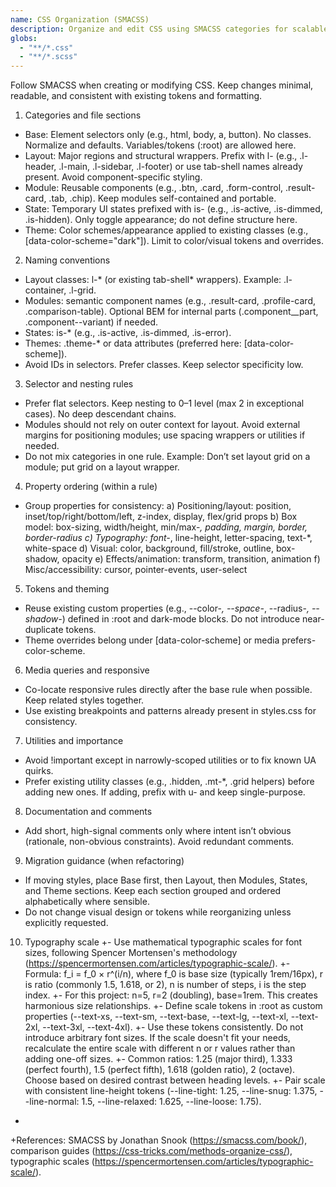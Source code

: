 ```yaml
---
name: CSS Organization (SMACSS)
description: Organize and edit CSS using SMACSS categories for scalable, maintainable styles.
globs:
  - "**/*.css"
  - "**/*.scss"
---
```


Follow SMACSS when creating or modifying CSS. Keep changes minimal, readable, and consistent with existing tokens and formatting.

1) Categories and file sections
- Base: Element selectors only (e.g., html, body, a, button). No classes. Normalize and defaults. Variables/tokens (:root) are allowed here.
- Layout: Major regions and structural wrappers. Prefix with l- (e.g., .l-header, .l-main, .l-sidebar, .l-footer) or use tab-shell names already present. Avoid component-specific styling.
- Module: Reusable components (e.g., .btn, .card, .form-control, .result-card, .tab, .chip). Keep modules self-contained and portable.
- State: Temporary UI states prefixed with is- (e.g., .is-active, .is-dimmed, .is-hidden). Only toggle appearance; do not define structure here.
- Theme: Color schemes/appearance applied to existing classes (e.g., [data-color-scheme="dark"]). Limit to color/visual tokens and overrides.

2) Naming conventions
- Layout classes: l-* (or existing tab-shell* wrappers). Example: .l-container, .l-grid.
- Modules: semantic component names (e.g., .result-card, .profile-card, .comparison-table). Optional BEM for internal parts (.component__part, .component--variant) if needed.
- States: is-* (e.g., .is-active, .is-dimmed, .is-error).
- Themes: .theme-* or data attributes (preferred here: [data-color-scheme]).
- Avoid IDs in selectors. Prefer classes. Keep selector specificity low.

3) Selector and nesting rules
- Prefer flat selectors. Keep nesting to 0–1 level (max 2 in exceptional cases). No deep descendant chains.
- Modules should not rely on outer context for layout. Avoid external margins for positioning modules; use spacing wrappers or utilities if needed.
- Do not mix categories in one rule. Example: Don’t set layout grid on a module; put grid on a layout wrapper.

4) Property ordering (within a rule)
- Group properties for consistency:
  a) Positioning/layout: position, inset/top/right/bottom/left, z-index, display, flex/grid props
  b) Box model: box-sizing, width/height, min/max-*, padding, margin, border, border-radius
  c) Typography: font-*, line-height, letter-spacing, text-*, white-space
  d) Visual: color, background, fill/stroke, outline, box-shadow, opacity
  e) Effects/animation: transform, transition, animation
  f) Misc/accessibility: cursor, pointer-events, user-select

5) Tokens and theming
- Reuse existing custom properties (e.g., --color-*, --space-*, --radius-*, --shadow-*) defined in :root and dark-mode blocks. Do not introduce near-duplicate tokens.
- Theme overrides belong under [data-color-scheme] or media prefers-color-scheme.

6) Media queries and responsive
- Co-locate responsive rules directly after the base rule when possible. Keep related styles together.
- Use existing breakpoints and patterns already present in styles.css for consistency.

7) Utilities and importance
- Avoid !important except in narrowly-scoped utilities or to fix known UA quirks.
- Prefer existing utility classes (e.g., .hidden, .mt-*, .grid helpers) before adding new ones. If adding, prefix with u- and keep single-purpose.

8) Documentation and comments
- Add short, high-signal comments only where intent isn’t obvious (rationale, non-obvious constraints). Avoid redundant comments.

9) Migration guidance (when refactoring)
- If moving styles, place Base first, then Layout, then Modules, States, and Theme sections. Keep each section grouped and ordered alphabetically where sensible.
- Do not change visual design or tokens while reorganizing unless explicitly requested.

10) Typography scale
+- Use mathematical typographic scales for font sizes, following Spencer Mortensen's methodology (https://spencermortensen.com/articles/typographic-scale/).
+- Formula: f_i = f_0 × r^(i/n), where f_0 is base size (typically 1rem/16px), r is ratio (commonly 1.5, 1.618, or 2), n is number of steps, i is the step index.
+- For this project: n=5, r=2 (doubling), base=1rem. This creates harmonious size relationships.
+- Define scale tokens in :root as custom properties (--text-xs, --text-sm, --text-base, --text-lg, --text-xl, --text-2xl, --text-3xl, --text-4xl).
+- Use these tokens consistently. Do not introduce arbitrary font sizes. If the scale doesn't fit your needs, recalculate the entire scale with different n or r values rather than adding one-off sizes.
+- Common ratios: 1.25 (major third), 1.333 (perfect fourth), 1.5 (perfect fifth), 1.618 (golden ratio), 2 (octave). Choose based on desired contrast between heading levels.
+- Pair scale with consistent line-height tokens (--line-tight: 1.25, --line-snug: 1.375, --line-normal: 1.5, --line-relaxed: 1.625, --line-loose: 1.75).
+
+References: SMACSS by Jonathan Snook (https://smacss.com/book/), comparison guides (https://css-tricks.com/methods-organize-css/), typographic scales (https://spencermortensen.com/articles/typographic-scale/).


